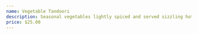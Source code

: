 ```yaml
---
name: Vegetable Tandoori
description: Seasonal vegetables lightly spiced and served sizzling hot.
price: $25.00
---
```

